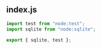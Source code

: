 ## index.js

```js
import test from "node:test";
import sqlite from "node:sqlite";

export { sqlite, test };
```
